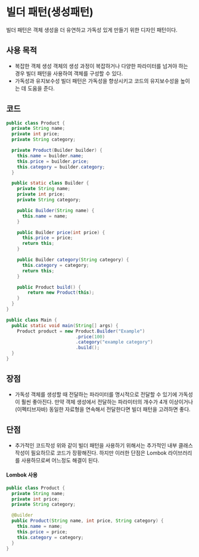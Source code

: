 # 빌더 패턴(생성패턴)
빌더 패턴은 객체 생성을 더 유연하고 가독성 있게 만들기 위한 디자인 패턴이다.

## 사용 목적
 - 복잡한 객체 생성
   객체의 생성 과정이 복잡하거나 다양한 파라미터를 넘겨야 하는 경우 빌더 패턴을 사용하여 객체를 구성할 수 있다.
 - 가독성과 유지보수성
   빌더 패턴은 가독성을 향상시키고 코드의 유지보수성을 높이는 데 도움을 준다.   

## 코드
```java
public class Product {
  private String name;
  private int price;
  private String category;

  private Product(Builder builder) {
    this.name = builder.name;
    this.price = builder.price;
    this.category = builder.category;
  }

  public static class Builder {
    private String name;
    private int price;
    private String category;

    public Builder(String name) {
      this.name = name;
    }

    public Builder price(int price) {
      this.price = price;
      return this;
    }

    public Builder category(String category) {
      this.category = category;
      return this;
    }

    public Product build() {
        return new Product(this);
    }
  }
}

public class Main {
  public static void main(String[] args) {
    Product product = new Product.Builder("Example")
                          .price(100)
                          .category("example category")
                          .build();
  }
}
```

## 장점
 - 가독성
   객체를 생성할 때 전달하는 파라미터를 명시적으로 전달할 수 있기에 가독성이 훨씬 좋아진다.
   만약 객체 생성에서 전달하는 파라미터의 개수가 4개 이상이거나(이펙티브자바) 동일한 자료형을 연속해서 전달한다면
   빌더 패턴을 고려하면 좋다.
## 단점
 - 추가적인 코드작성
   위와 같이 빌더 패턴을 사용하기 위해서는 추가적인 내부 클래스 작성이 필요하므로 코드가 장황해진다.
   하지만 이러한 단점은 Lombok 라이브러리를 사용하므로써 어느정도 해결이 된다.

#### Lombok 사용
```java
public class Product {
  private String name;
  private int price;
  private String category;

  @Builder
  public Product(String name, int price, String category) {
    this.name = name;
    this.price = price;
    this.category = category;
  }
}
```
